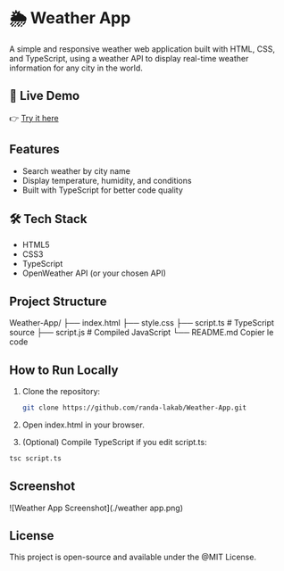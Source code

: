 # 🌦️ Weather App

A simple and responsive weather web application built with HTML, CSS, and TypeScript, using a weather API to display real-time weather information for any city in the world.  

## 🚀 Live Demo
👉 [Try it here](https://randa-lakab.github.io/Weather-App/)

##  Features
-  Search weather by city name  
-  Display temperature, humidity, and conditions  
-  Built with TypeScript for better code quality  

## 🛠️ Tech Stack
- HTML5
- CSS3
- TypeScript
- OpenWeather API (or your chosen API)

##  Project Structure

Weather-App/ ├── index.html ├── style.css ├── script.ts   # TypeScript source ├── script.js   # Compiled JavaScript └── README.md
Copier le code

##  How to Run Locally
1. Clone the repository:
   ```bash
   git clone https://github.com/randa-lakab/Weather-App.git
   ```
2. Open index.html in your browser.

3. (Optional) Compile TypeScript if you edit script.ts:
 ```bash
tsc script.ts
  ```
## Screenshot
![Weather App Screenshot](./weather app.png)
## License
This project is open-source and available under the @MIT License.
